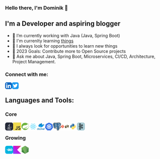 ### Hello there, I'm Dominik 👋

## I'm a Developer and aspiring blogger 

- 🔭 I’m currently working with Java (Java, Spring Boot)
- 🌱 I'm currenlty learning [things](https://github.com/Faelivrinx/faelivrinx#growing) 
- 🚀 I always look for opportunities to learn new things
- 🥅 2023 Goals: Contribute more to Open Source projects
- 💬 Ask me about Java, Spring Boot, Microservices, CI/CD, Architecture, Project Management.

### Connect with me:

[<img align="left" alt="dominik-jurasz | LinkedIn" width="22px" src="https://raw.githubusercontent.com/tandpfun/skill-icons/main/icons/LinkedIn.svg" />][linkedin]
[<img align="left" alt="dominik-jurasz | LinkedIn" width="22px" src="https://raw.githubusercontent.com/tandpfun/skill-icons/main/icons/Twitter.svg" />][twitter]




<br />

## Languages and Tools:

### Core
<img align="left" alt="Java" width="26px" src="https://raw.githubusercontent.com/tandpfun/skill-icons/59059d9d1a2c092696dc66e00931cc1181a4ce1f/icons/Java-Dark.svg" />
<img align="left" alt="Javascript" width="26px" src="https://raw.githubusercontent.com/github/explore/80688e429a7d4ef2fca1e82350fe8e3517d3494d/topics/javascript/javascript.png" />
<img align="left" alt="Spring Boot" width="26px" src="https://raw.githubusercontent.com/github/explore/80688e429a7d4ef2fca1e82350fe8e3517d3494d/topics/spring-boot/spring-boot.png" />
<img align="left" alt="React" width="26px" src="https://raw.githubusercontent.com/github/explore/80688e429a7d4ef2fca1e82350fe8e3517d3494d/topics/react/react.png" />
<img align="left" alt="Docker" width="26px" src="https://raw.githubusercontent.com/github/explore/80688e429a7d4ef2fca1e82350fe8e3517d3494d/topics/docker/docker.png" />
<img align="left" alt="Kubernetes" width="26px" src="https://raw.githubusercontent.com/github/explore/80688e429a7d4ef2fca1e82350fe8e3517d3494d/topics/kubernetes/kubernetes.png" />
<img align="left" alt="Postgres" width="26px" src="https://raw.githubusercontent.com/github/explore/80688e429a7d4ef2fca1e82350fe8e3517d3494d/topics/postgresql/postgresql.png" />
<img align="left" alt="Git" width="26px" src="https://raw.githubusercontent.com/github/explore/80688e429a7d4ef2fca1e82350fe8e3517d3494d/topics/git/git.png" />
<img align="left" alt="Python" width="26px" src="https://raw.githubusercontent.com/github/explore/80688e429a7d4ef2fca1e82350fe8e3517d3494d/topics/python/python.png" />
<img align="left" alt="Kafka" width="26px" src="https://raw.githubusercontent.com/tandpfun/skill-icons/main/icons/Kafka.svg" />
<br />

### Growing

<img align="left" alt="Golang" width="26px" src="https://raw.githubusercontent.com/tandpfun/skill-icons/59059d9d1a2c092696dc66e00931cc1181a4ce1f/icons/GoLang.svg" />
<img align="left" alt="Kotlin" width="26px" src="https://raw.githubusercontent.com/github/explore/80688e429a7d4ef2fca1e82350fe8e3517d3494d/topics/kotlin/kotlin.png" />
<img align="left" alt="Nodejs" width="26px" src="https://raw.githubusercontent.com/github/explore/80688e429a7d4ef2fca1e82350fe8e3517d3494d/topics/nodejs/nodejs.png" />

<br />
<br />

[linkedin]: https://www.linkedin.com/in/dominik-jurasz/
[twitter]: https://twitter.com/dominik_dev_
